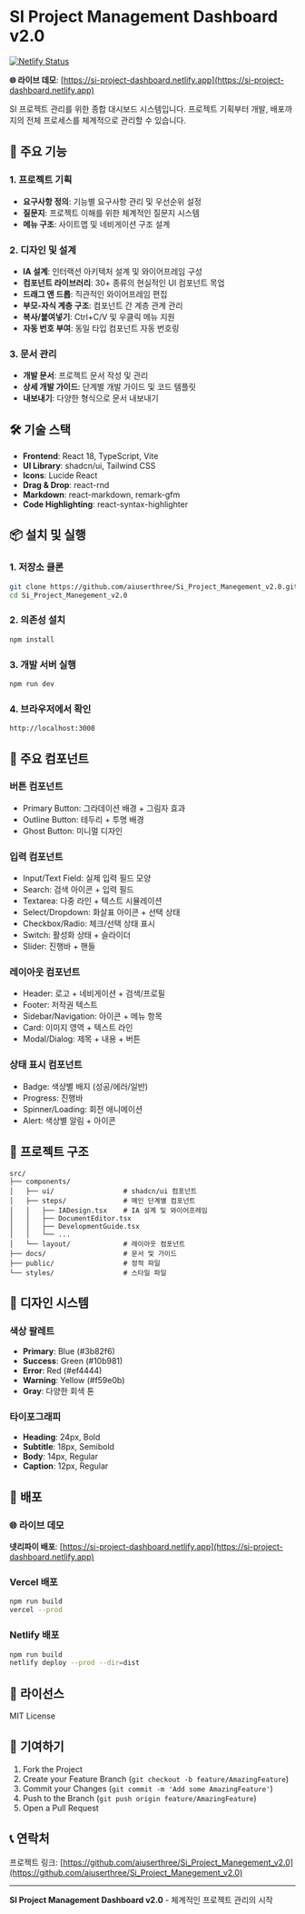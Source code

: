 # SI Project Management Dashboard v2.0

[![Netlify Status](https://api.netlify.com/api/v1/badges/si-project-dashboard/deploy-status)](https://app.netlify.com/sites/si-project-dashboard/deploys)

**🌐 라이브 데모**: [https://si-project-dashboard.netlify.app](https://si-project-dashboard.netlify.app)

SI 프로젝트 관리를 위한 종합 대시보드 시스템입니다. 프로젝트 기획부터 개발, 배포까지의 전체 프로세스를 체계적으로 관리할 수 있습니다.

## 🚀 주요 기능

### 1. 프로젝트 기획
- **요구사항 정의**: 기능별 요구사항 관리 및 우선순위 설정
- **질문지**: 프로젝트 이해를 위한 체계적인 질문지 시스템
- **메뉴 구조**: 사이트맵 및 네비게이션 구조 설계

### 2. 디자인 및 설계
- **IA 설계**: 인터랙션 아키텍처 설계 및 와이어프레임 구성
- **컴포넌트 라이브러리**: 30+ 종류의 현실적인 UI 컴포넌트 목업
- **드래그 앤 드롭**: 직관적인 와이어프레임 편집
- **부모-자식 계층 구조**: 컴포넌트 간 계층 관계 관리
- **복사/붙여넣기**: Ctrl+C/V 및 우클릭 메뉴 지원
- **자동 번호 부여**: 동일 타입 컴포넌트 자동 번호링

### 3. 문서 관리
- **개발 문서**: 프로젝트 문서 작성 및 관리
- **상세 개발 가이드**: 단계별 개발 가이드 및 코드 템플릿
- **내보내기**: 다양한 형식으로 문서 내보내기

## 🛠️ 기술 스택

- **Frontend**: React 18, TypeScript, Vite
- **UI Library**: shadcn/ui, Tailwind CSS
- **Icons**: Lucide React
- **Drag & Drop**: react-rnd
- **Markdown**: react-markdown, remark-gfm
- **Code Highlighting**: react-syntax-highlighter

## 📦 설치 및 실행

### 1. 저장소 클론
```bash
git clone https://github.com/aiuserthree/Si_Project_Manegement_v2.0.git
cd Si_Project_Manegement_v2.0
```

### 2. 의존성 설치
```bash
npm install
```

### 3. 개발 서버 실행
```bash
npm run dev
```

### 4. 브라우저에서 확인
```
http://localhost:3000
```

## 🎯 주요 컴포넌트

### 버튼 컴포넌트
- Primary Button: 그라데이션 배경 + 그림자 효과
- Outline Button: 테두리 + 투명 배경
- Ghost Button: 미니멀 디자인

### 입력 컴포넌트
- Input/Text Field: 실제 입력 필드 모양
- Search: 검색 아이콘 + 입력 필드
- Textarea: 다중 라인 + 텍스트 시뮬레이션
- Select/Dropdown: 화살표 아이콘 + 선택 상태
- Checkbox/Radio: 체크/선택 상태 표시
- Switch: 활성화 상태 + 슬라이더
- Slider: 진행바 + 핸들

### 레이아웃 컴포넌트
- Header: 로고 + 네비게이션 + 검색/프로필
- Footer: 저작권 텍스트
- Sidebar/Navigation: 아이콘 + 메뉴 항목
- Card: 이미지 영역 + 텍스트 라인
- Modal/Dialog: 제목 + 내용 + 버튼

### 상태 표시 컴포넌트
- Badge: 색상별 배지 (성공/에러/일반)
- Progress: 진행바
- Spinner/Loading: 회전 애니메이션
- Alert: 색상별 알림 + 아이콘

## 📁 프로젝트 구조

```
src/
├── components/
│   ├── ui/                 # shadcn/ui 컴포넌트
│   ├── steps/              # 메인 단계별 컴포넌트
│   │   ├── IADesign.tsx    # IA 설계 및 와이어프레임
│   │   ├── DocumentEditor.tsx
│   │   ├── DevelopmentGuide.tsx
│   │   └── ...
│   └── layout/             # 레이아웃 컴포넌트
├── docs/                   # 문서 및 가이드
├── public/                 # 정적 파일
└── styles/                 # 스타일 파일
```

## 🎨 디자인 시스템

### 색상 팔레트
- **Primary**: Blue (#3b82f6)
- **Success**: Green (#10b981)
- **Error**: Red (#ef4444)
- **Warning**: Yellow (#f59e0b)
- **Gray**: 다양한 회색 톤

### 타이포그래피
- **Heading**: 24px, Bold
- **Subtitle**: 18px, Semibold
- **Body**: 14px, Regular
- **Caption**: 12px, Regular

## 🚀 배포

### 🌐 라이브 데모
**넷리파이 배포**: [https://si-project-dashboard.netlify.app](https://si-project-dashboard.netlify.app)

### Vercel 배포
```bash
npm run build
vercel --prod
```

### Netlify 배포
```bash
npm run build
netlify deploy --prod --dir=dist
```

## 📝 라이선스

MIT License

## 🤝 기여하기

1. Fork the Project
2. Create your Feature Branch (`git checkout -b feature/AmazingFeature`)
3. Commit your Changes (`git commit -m 'Add some AmazingFeature'`)
4. Push to the Branch (`git push origin feature/AmazingFeature`)
5. Open a Pull Request

## 📞 연락처

프로젝트 링크: [https://github.com/aiuserthree/Si_Project_Manegement_v2.0](https://github.com/aiuserthree/Si_Project_Manegement_v2.0)

---

**SI Project Management Dashboard v2.0** - 체계적인 프로젝트 관리의 시작
